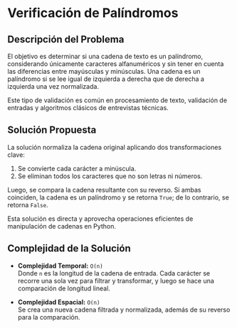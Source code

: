 # Verificación de Palíndromos

## Descripción del Problema

El objetivo es determinar si una cadena de texto es un palíndromo, considerando únicamente caracteres alfanuméricos y sin tener en cuenta las diferencias entre mayúsculas y minúsculas. Una cadena es un palíndromo si se lee igual de izquierda a derecha que de derecha a izquierda una vez normalizada.

Este tipo de validación es común en procesamiento de texto, validación de entradas y algoritmos clásicos de entrevistas técnicas.

## Solución Propuesta

La solución normaliza la cadena original aplicando dos transformaciones clave:
1. Se convierte cada carácter a minúscula.
2. Se eliminan todos los caracteres que no son letras ni números.

Luego, se compara la cadena resultante con su reverso. Si ambas coinciden, la cadena es un palíndromo y se retorna `True`; de lo contrario, se retorna `False`.

Esta solución es directa y aprovecha operaciones eficientes de manipulación de cadenas en Python.

## Complejidad de la Solución

- **Complejidad Temporal:** `O(n)`  
  Donde `n` es la longitud de la cadena de entrada. Cada carácter se recorre una sola vez para filtrar y transformar, y luego se hace una comparación de longitud lineal.

- **Complejidad Espacial:** `O(n)`  
  Se crea una nueva cadena filtrada y normalizada, además de su reverso para la comparación.